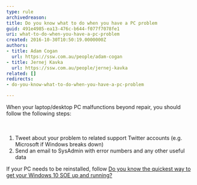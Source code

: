 ```yaml
---
type: rule
archivedreason: 
title: Do you know what to do when you have a PC problem
guid: 491e4985-ea13-476c-b644-f077f7078fe1
uri: what-to-do-when-you-have-a-pc-problem
created: 2016-10-30T10:50:19.0000000Z
authors:
- title: Adam Cogan
  url: https://ssw.com.au/people/adam-cogan
- title: Jernej Kavka
  url: https://ssw.com.au/people/jernej-kavka
related: []
redirects:
- do-you-know-what-to-do-when-you-have-a-pc-problem

---
```



​​​​​When your laptop/desktop PC&#160;malfunctions beyond repair, you&#160;should follow the following steps&#58;<br>
<br><excerpt class='endintro'></excerpt><br>
<p><ol><li>​Tweet about your problem to related support Twitter accounts (e.g. Microsoft if Windows breaks down)<br></li><li>Send&#160;an email to SysAdmin with error numbers and any other useful data<br></li></ol>If your&#160;PC needs to be reinstalled, follow&#160;<a href=/do-you-know-the-quickest-way-to-get-your-windows-10-soe-up-and-running>Do you know the quickest way to get your Windows 10 SOE up and running?</a>​<br><br></p>


